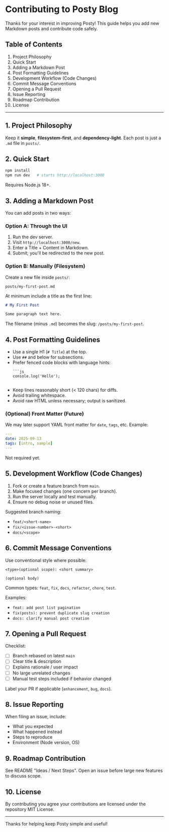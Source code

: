 # Contributing to Posty Blog

Thanks for your interest in improving Posty! This guide helps you add new Markdown posts and contribute code safely.

## Table of Contents
1. Project Philosophy
2. Quick Start
3. Adding a Markdown Post
4. Post Formatting Guidelines
5. Development Workflow (Code Changes)
6. Commit Message Conventions
7. Opening a Pull Request
8. Issue Reporting
9. Roadmap Contribution
10. License

---
## 1. Project Philosophy
Keep it **simple**, **filesystem-first**, and **dependency-light**. Each post is just a `.md` file in `posts/`.

## 2. Quick Start
```bash
npm install
npm run dev   # starts http://localhost:3000
```
Requires Node.js 18+.

## 3. Adding a Markdown Post
You can add posts in two ways:

### Option A: Through the UI
1. Run the dev server.
2. Visit `http://localhost:3000/new`.
3. Enter a Title + Content in Markdown.
4. Submit; you'll be redirected to the new post.

### Option B: Manually (Filesystem)
Create a new file inside `posts/`:
```
posts/my-first-post.md
```
At minimum include a title as the first line:
```md
# My First Post

Some paragraph text here.
```
The filename (minus `.md`) becomes the slug: `/posts/my-first-post`.

## 4. Post Formatting Guidelines
- Use a single H1 (`# Title`) at the top.
- Use `##` and below for subsections.
- Prefer fenced code blocks with language hints: 
  ```
  ```js
  console.log('Hello');
  ```
  ```
- Keep lines reasonably short (< 120 chars) for diffs.
- Avoid trailing whitespace.
- Avoid raw HTML unless necessary; output is sanitized.

### (Optional) Front Matter (Future)
We may later support YAML front matter for `date`, `tags`, etc. Example:
```yaml
---
date: 2025-09-13
tags: [intro, sample]
---
```
Not required yet.

## 5. Development Workflow (Code Changes)
1. Fork or create a feature branch from `main`.
2. Make focused changes (one concern per branch).
3. Run the server locally and test manually.
4. Ensure no debug noise or unused files.

Suggested branch naming:
- `feat/<short-name>`
- `fix/<issue-number>-<short>`
- `docs/<scope>`

## 6. Commit Message Conventions
Use conventional style where possible:
```
<type>(optional scope): <short summary>

(optional body)
```
Common types: `feat`, `fix`, `docs`, `refactor`, `chore`, `test`.

Examples:
- `feat: add post list pagination`
- `fix(posts): prevent duplicate slug creation`
- `docs: clarify manual post creation`

## 7. Opening a Pull Request
Checklist:
- [ ] Branch rebased on latest `main`
- [ ] Clear title & description
- [ ] Explains rationale / user impact
- [ ] No large unrelated changes
- [ ] Manual test steps included if behavior changed

Label your PR if applicable (`enhancement`, `bug`, `docs`).

## 8. Issue Reporting
When filing an issue, include:
- What you expected
- What happened instead
- Steps to reproduce
- Environment (Node version, OS)

## 9. Roadmap Contribution
See README "Ideas / Next Steps". Open an issue before large new features to discuss scope.

## 10. License
By contributing you agree your contributions are licensed under the repository MIT License.

---
Thanks for helping keep Posty simple and useful!

